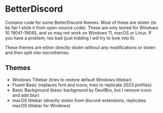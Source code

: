 # BetterDiscord
Contains code for some BetterDiscord themes. Most of these are stolen (to be fair I stole it from open-source code). These are only tested for Windows 10 19041-19045, and so may not work on Windows 11, macOS or Linux. 
If you have a problem, too bad (just kidding I will try to look into it). 

These themes are either directly stolen without any modifications or stolen and then split into microthemes. 

## Themes
- Windows Titlebar (tries to restore default Windows titlebar)
- Fluent Basic (replaces font and icons; tries to replicate 2023 profiles)
- Basic Background (basic background by DevilBro, but I remove icons and add blur)
- macOS titlebar (directly stolen from discord-extensions, replicates macOS titlebar for Windows)

